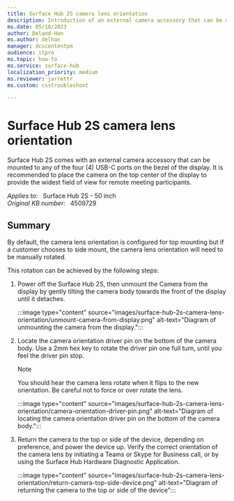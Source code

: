 ```yaml
---
title: Surface Hub 2S camera lens orientation
description: Introduction of an external camera accessory that can be mounted to any of the four (4) USB-C ports on the bezel of the display.
ms.date: 05/10/2023
author: Deland-Han
ms.author: delhan
manager: dcscontentpm
audience: itpro
ms.topic: how-to
ms.service: surface-hub
localization_priority: medium
ms.reviewer: jarrettr
ms.custom: csstroubleshoot

---
```

# Surface Hub 2S camera lens orientation

Surface Hub 2S comes with an external camera accessory that can be mounted to any of the four (4) USB-C ports on the bezel of the display. It is recommended to place the camera on the top center of the display to provide the widest field of view for remote meeting participants.

_Applies to:_ &nbsp; Surface Hub 2S - 50 inch  
_Original KB number:_ &nbsp; 4509729

## Summary

By default, the camera lens orientation is configured for top mounting but if a customer chooses to side mount, the camera lens orientation will need to be manually rotated.

This rotation can be achieved by the following steps:

1. Power off the Surface Hub 2S, then unmount the Camera from the display by gently tilting the camera body towards the front of the display until it detaches.

   :::image type="content" source="images/surface-hub-2s-camera-lens-orientation/unmount-camera-from-display.png" alt-text="Diagram of unmounting the camera from the display.":::

2. Locate the camera orientation driver pin on the bottom of the camera body. Use a 2mm hex key to rotate the driver pin one full turn, until you feel the driver pin stop.

   > [!NOTE]
   > You should hear the camera lens rotate when it flips to the new orientation. Be careful not to force or over rotate the lens.

   :::image type="content" source="images/surface-hub-2s-camera-lens-orientation/camera-orientation-driver-pin.png" alt-text="Diagram of locating the camera orientation driver pin on the bottom of the camera body.":::

3. Return the camera to the top or side of the device, depending on preference, and power the device up. Verify the correct orientation of the camera lens by initiating a Teams or Skype for Business call, or by using the Surface Hub Hardware Diagnostic Application.

   :::image type="content" source="images/surface-hub-2s-camera-lens-orientation/return-camera-top-side-device.png" alt-text="Diagram of returning the camera to the top or side of the device":::
